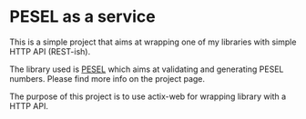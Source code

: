 PESEL as a service
====

This is a simple project that aims at wrapping one of my libraries with simple HTTP API (REST-ish).

The library used is [PESEL](https://github.com/MaciekTalaska/pesel) which aims at validating and generating PESEL numbers. Please find more info on the project page.

The purpose of this project is to use actix-web for wrapping library with a HTTP API.